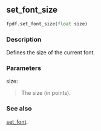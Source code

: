 ## set_font_size ##

```python
fpdf.set_font_size(float size)
```

### Description ###

Defines the size of the current font.

### Parameters ###

size:
> The size (in points).


### See also ###

[set_font](SetFont.md).
